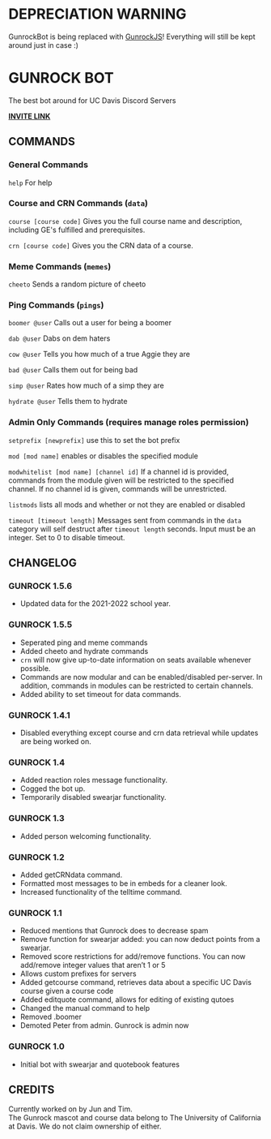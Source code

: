 # DEPRECIATION WARNING

GunrockBot is being replaced with [GunrockJS](https://github.com/a-outs/GunrockJS)! Everything will still be kept around just in case :)

# GUNROCK BOT
The best bot around for UC Davis Discord Servers

[**INVITE LINK**](https://discord.com/oauth2/authorize?client_id=726048467063013376&scope=bot)

## COMMANDS

### General Commands

`help`
For help

### Course and CRN Commands (`data`)

`course [course code]`
Gives you the full course name and description, including GE's fulfilled and prerequisites.

`crn [course code]`
Gives you the CRN data of a course.

### Meme Commands (`memes`)

`cheeto`
Sends a random picture of cheeto

### Ping Commands (`pings`)

`boomer @user`
Calls out a user for being a boomer

`dab @user`
Dabs on dem haters

`cow @user`
Tells you how much of a true Aggie they are

`bad @user`
Calls them out for being bad

`simp @user`
Rates how much of a simp they are

`hydrate @user`
Tells them to hydrate

### Admin Only Commands (requires manage roles permission)

`setprefix [newprefix]`
use this to set the bot prefix

`mod [mod name]`
enables or disables the specified module

`modwhitelist [mod name] [channel id]`
If a channel id is provided, commands from the module given will be restricted to the specified channel. If no channel id is given, commands will be unrestricted.

`listmods`
lists all mods and whether or not they are enabled or disabled

`timeout [timeout length]`
Messages sent from commands in the `data` category will self destruct after `timeout length` seconds. Input must be an integer.
Set to 0 to disable timeout.

## CHANGELOG

### GUNROCK 1.5.6

- Updated data for the 2021-2022 school year.

### GUNROCK 1.5.5

- Seperated ping and meme commands
- Added cheeto and hydrate commands
- `crn` will now give up-to-date information on seats available whenever possible.
- Commands are now modular and can be enabled/disabled per-server. In addition, commands in modules can be restricted to certain channels.
- Added ability to set timeout for data commands.

### GUNROCK 1.4.1

- Disabled everything except course and crn data retrieval while updates are being worked on.

### GUNROCK 1.4

- Added reaction roles message functionality.
- Cogged the bot up.
- Temporarily disabled swearjar functionality.

### GUNROCK 1.3

- Added person welcoming functionality.

### GUNROCK 1.2

- Added getCRNdata command.
- Formatted most messages to be in embeds for a cleaner look.
- Increased functionality of the telltime command.

### GUNROCK 1.1

- Reduced mentions that Gunrock does to decrease spam
- Remove function for swearjar added:  you can now deduct points from a swearjar.
- Removed score restrictions for add/remove functions. You can now add/remove integer values that aren’t 1 or 5
- Allows custom prefixes for servers
- Added getcourse command, retrieves data about a specific UC Davis course given a course code
- Added editquote command, allows for editing of existing qutoes
- Changed the manual command to help
- Removed .boomer
- Demoted Peter from admin. Gunrock is admin now

### GUNROCK 1.0

- Initial bot with swearjar and quotebook features

## CREDITS

Currently worked on by Jun and Tim.  
The Gunrock mascot and course data belong to The University of California at Davis. We do not claim ownership of either.  

